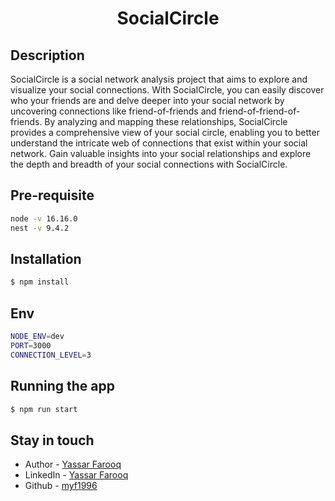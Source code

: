 <h1 align="center">SocialCircle</h1>

## Description

SocialCircle is a social network analysis project that aims to explore and visualize your social connections. With SocialCircle, you can easily discover who your friends are and delve deeper into your social network by uncovering connections like friend-of-friends and friend-of-friend-of-friends. By analyzing and mapping these relationships, SocialCircle provides a comprehensive view of your social circle, enabling you to better understand the intricate web of connections that exist within your social network. Gain valuable insights into your social relationships and explore the depth and breadth of your social connections with SocialCircle.

## Pre-requisite

```bash
node -v 16.16.0
nest -v 9.4.2
```

## Installation

```bash
$ npm install
```

## Env

```bash
NODE_ENV=dev
PORT=3000
CONNECTION_LEVEL=3
```

## Running the app

```bash
$ npm run start
```

## Stay in touch

- Author - [Yassar Farooq](mailto:yassar.upwork@gmail.com)
- LinkedIn - [Yassar Farooq](https://linkedin.com/in/muhammad-yassar-farooq-b55a78185)
- Github - [myf1996](https://github.com/myf1996/)

